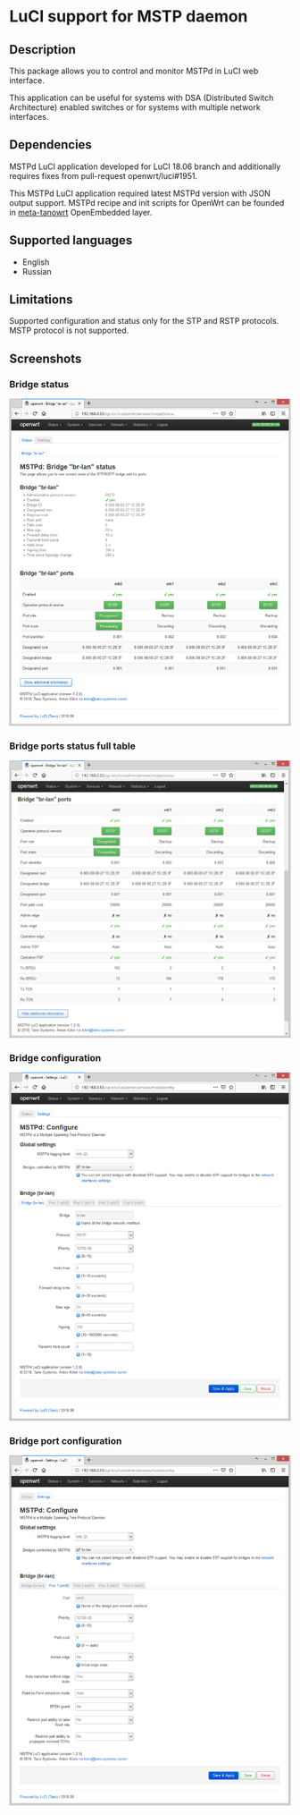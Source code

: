 # LuCI support for MSTP daemon

## Description
This package allows you to control and monitor MSTPd in LuCI web interface.

This application can be useful for systems with DSA (Distributed Switch Architecture)
enabled switches or for systems with multiple network interfaces.

## Dependencies
MSTPd LuCI application developed for LuCI 18.06 branch and
additionally requires fixes from pull-request openwrt/luci#1951.

This MSTPd LuCI application required latest MSTPd version with
JSON output support. MSTPd recipe and init scripts for OpenWrt can be founded
in [meta-tanowrt](https://github.com/tano-systems/meta-tanowrt.git) OpenEmbedded layer.

## Supported languages
- English
- Russian

## Limitations

Supported configuration and status only for the STP and RSTP protocols.
MSTP protocol is not supported.

## Screenshots

### Bridge status
![Status page](screenshots/luci-app-mstpd-status.png?raw=true "Status page")

### Bridge ports status full table
![Status page](screenshots/luci-app-mstpd-status-additional.png?raw=true "Expanded bridge ports status table")

### Bridge configuration
![Configuration page (bridge)](screenshots/luci-app-mstpd-config-bridge.png?raw=true "Configuration page (bridge)")

### Bridge port configuration
![Configuration page (port)](screenshots/luci-app-mstpd-config-port.png?raw=true "Configuration page (port)")

